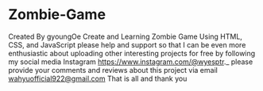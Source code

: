 # Zombie-Game
Created By gyoungOe
Create and Learning Zombie Game Using HTML, CSS, and JavaScript
please help and support so that I can be even more enthusiastic about uploading other interesting projects for free by following my social media
Instagram https://www.instagram.com/@wyesptr._
please provide your comments and reviews about this project via email wahyuofficial922@gmail.com
That is all and thank you
